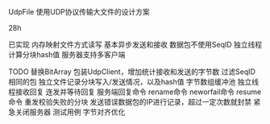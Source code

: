 UdpFile
使用UDP协议传输大文件的设计方案

28h

已实现
内存映射文件方式读写
基本异步发送和接收
数据包不使用SeqID
独立线程计算分块hash值
服务器支持多客户端

TODO
替换BitArray
包装UdpClient，增加统计接收和发送的字节数
过滤SeqID相同的包
独立文件记录分块写入/发送情况，以及hash值
字节数组缓冲池
独立线程接收回复
连发并等待回复
服务端回复命令
rename命令
neworfail命令
resume命令
重发校验失败的分块
发送错误数据包的IP进行记录，超过一定次数就封禁
紧急关闭服务器
测试用例
字节对齐优化